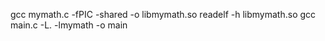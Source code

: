  gcc mymath.c -fPIC -shared -o libmymath.so
 readelf -h libmymath.so 
gcc main.c -L. -lmymath -o main
